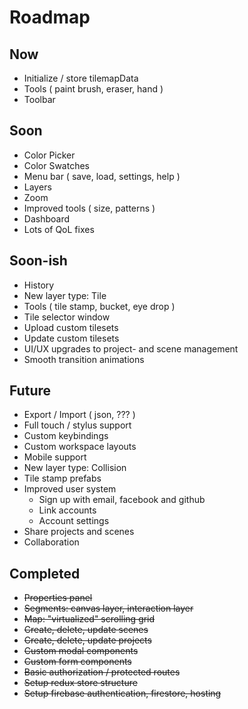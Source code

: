 # Roadmap

## Now
- Initialize / store tilemapData
- Tools ( paint brush, eraser, hand )
- Toolbar

## Soon
- Color Picker
- Color Swatches
- Menu bar ( save, load, settings, help )
- Layers
- Zoom
- Improved tools ( size, patterns )
- Dashboard
- Lots of QoL fixes

## Soon-ish
- History
- New layer type: Tile
- Tools ( tile stamp, bucket, eye drop )
- Tile selector window
- Upload custom tilesets
- Update custom tilesets
- UI/UX upgrades to project- and scene management
- Smooth transition animations

## Future
- Export / Import ( json, ??? )
- Full touch / stylus support
- Custom keybindings
- Custom workspace layouts
- Mobile support
- New layer type: Collision
- Tile stamp prefabs
- Improved user system
  - Sign up with email, facebook and github
  - Link accounts
  - Account settings
- Share projects and scenes
- Collaboration

## Completed
- ~~Properties panel~~
- ~~Segments: canvas layer, interaction layer~~
- ~~Map: "virtualized" scrolling grid~~
- ~~Create, delete, update scenes~~
- ~~Create, delete, update projects~~
- ~~Custom modal components~~
- ~~Custom form components~~
- ~~Basic authorization / protected routes~~
- ~~Setup redux store structure~~
- ~~Setup firebase authentication, firestore, hosting~~
